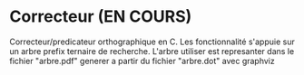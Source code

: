 # Correcteur (EN COURS)
Correcteur/predicateur orthographique en C. Les fonctionnalité s'appuie sur un arbre prefix ternaire de recherche.
L'arbre utiliser est represanter dans le fichier "arbre.pdf" generer a partir du fichier "arbre.dot" avec graphviz
